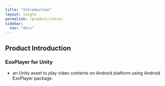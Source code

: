 ```yaml
---
title: "Introduction"
layout: single
permalink: /product/intro/
sidebar:
  nav: "docs"
---
```


## Product Introduction

### **ExoPlayer for Unity**

  - an Unity asset to play video contents on Android platform using Android ExoPlayer package.


